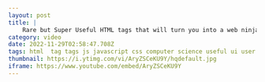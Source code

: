```yaml
---
layout: post
title: |
    Rare but Super Useful HTML tags that will turn you into a web ninja
category: video
date: 2022-11-29T02:58:47.708Z
tags: html  tag tags js javascript css computer science useful ui user interface ux HTML input datalist meter progress video
thumbnail: https://i.ytimg.com/vi/AryZSCeKU9Y/hqdefault.jpg
iframe: https://www.youtube.com/embed/AryZSCeKU9Y
---
```

